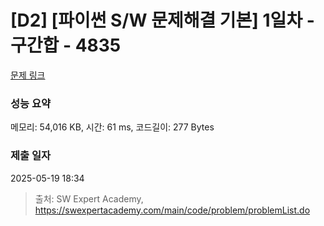# [D2] [파이썬 S/W 문제해결 기본] 1일차 - 구간합 - 4835 

[문제 링크](https://swexpertacademy.com/main/code/problem/problemDetail.do?contestProbId=AWTLXCuapdcDFAVT) 

### 성능 요약

메모리: 54,016 KB, 시간: 61 ms, 코드길이: 277 Bytes

### 제출 일자

2025-05-19 18:34



> 출처: SW Expert Academy, https://swexpertacademy.com/main/code/problem/problemList.do